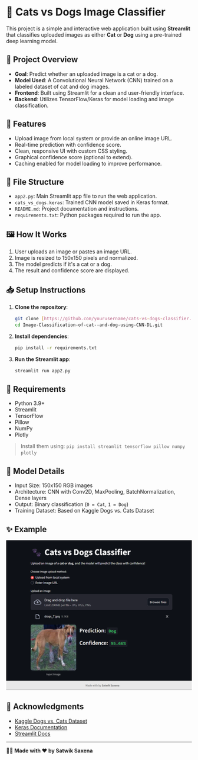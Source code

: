 # 🐾 Cats vs Dogs Image Classifier

This project is a simple and interactive web application built using **Streamlit** that classifies uploaded images as either **Cat** or **Dog** using a pre-trained deep learning model.

## 📌 Project Overview

- **Goal**: Predict whether an uploaded image is a cat or a dog.
- **Model Used**: A Convolutional Neural Network (CNN) trained on a labeled dataset of cat and dog images.
- **Frontend**: Built using Streamlit for a clean and user-friendly interface.
- **Backend**: Utilizes TensorFlow/Keras for model loading and image classification.

## 🚀 Features

- Upload image from local system or provide an online image URL.
- Real-time prediction with confidence score.
- Clean, responsive UI with custom CSS styling.
- Graphical confidence score (optional to extend).
- Caching enabled for model loading to improve performance.

## 📂 File Structure

- `app2.py`: Main Streamlit app file to run the web application.
- `cats_vs_dogs.keras`: Trained CNN model saved in Keras format.
- `README.md`: Project documentation and instructions.
- `requirements.txt`: Python packages required to run the app.

## 🖼️ How It Works

1. User uploads an image or pastes an image URL.
2. Image is resized to 150x150 pixels and normalized.
3. The model predicts if it's a cat or a dog.
4. The result and confidence score are displayed.

## 📥 Setup Instructions

1. **Clone the repository**:
    ```bash
    git clone [https://github.com/yourusername/cats-vs-dogs-classifier.git](https://github.com/satwik12-dev/Image-Classification-of-cat--and-dog-using-CNN-DL.git)
    cd Image-Classification-of-cat--and-dog-using-CNN-DL.git
    ```

2. **Install dependencies**:
    ```bash
    pip install -r requirements.txt
    ```

3. **Run the Streamlit app**:
    ```bash
    streamlit run app2.py
    ```

## 🧪 Requirements

- Python 3.9+
- Streamlit
- TensorFlow
- Pillow
- NumPy
- Plotly

> Install them using: `pip install streamlit tensorflow pillow numpy plotly`

## 🧠 Model Details

- Input Size: 150x150 RGB images
- Architecture: CNN with Conv2D, MaxPooling, BatchNormalization, Dense layers
- Output: Binary classification (`0 = Cat`, `1 = Dog`)
- Training Dataset: Based on Kaggle Dogs vs. Cats Dataset

## ✨ Example

![App Screenshot](app.png)

## 🙌 Acknowledgments

- [Kaggle Dogs vs. Cats Dataset](https://www.kaggle.com/c/dogs-vs-cats/data)
- [Keras Documentation](https://keras.io/)
- [Streamlit Docs](https://docs.streamlit.io/)

---

👨‍💻 **Made with ❤️ by Satwik Saxena**

